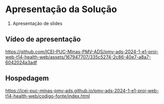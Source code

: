 # Apresentação da Solução

1. Apresentação de slides 






## Vídeo de apresentação





https://github.com/ICEI-PUC-Minas-PMV-ADS/pmv-ads-2024-1-e1-proj-web-t14-health-web/assets/167947707/335c5274-2c86-40e7-a8a7-6042024a3adf






## Hospedagem

https://icei-puc-minas-pmv-ads.github.io/pmv-ads-2024-1-e1-proj-web-t14-health-web/codigo-fonte/index.html
